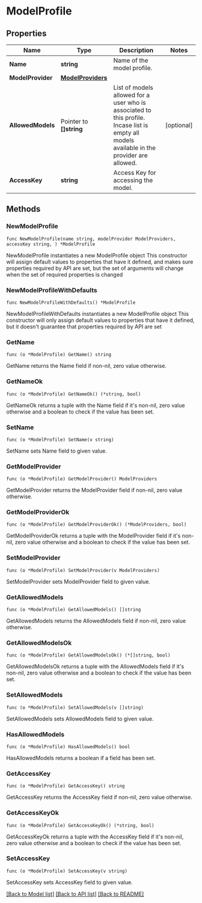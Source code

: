 # ModelProfile

## Properties

Name | Type | Description | Notes
------------ | ------------- | ------------- | -------------
**Name** | **string** | Name of the model profile. | 
**ModelProvider** | [**ModelProviders**](ModelProviders.md) |  | 
**AllowedModels** | Pointer to **[]string** | List of models allowed for a user who is associated to this profile. Incase list is empty all models available in the provider are allowed. | [optional] 
**AccessKey** | **string** | Access Key for accessing the model. | 

## Methods

### NewModelProfile

`func NewModelProfile(name string, modelProvider ModelProviders, accessKey string, ) *ModelProfile`

NewModelProfile instantiates a new ModelProfile object
This constructor will assign default values to properties that have it defined,
and makes sure properties required by API are set, but the set of arguments
will change when the set of required properties is changed

### NewModelProfileWithDefaults

`func NewModelProfileWithDefaults() *ModelProfile`

NewModelProfileWithDefaults instantiates a new ModelProfile object
This constructor will only assign default values to properties that have it defined,
but it doesn't guarantee that properties required by API are set

### GetName

`func (o *ModelProfile) GetName() string`

GetName returns the Name field if non-nil, zero value otherwise.

### GetNameOk

`func (o *ModelProfile) GetNameOk() (*string, bool)`

GetNameOk returns a tuple with the Name field if it's non-nil, zero value otherwise
and a boolean to check if the value has been set.

### SetName

`func (o *ModelProfile) SetName(v string)`

SetName sets Name field to given value.


### GetModelProvider

`func (o *ModelProfile) GetModelProvider() ModelProviders`

GetModelProvider returns the ModelProvider field if non-nil, zero value otherwise.

### GetModelProviderOk

`func (o *ModelProfile) GetModelProviderOk() (*ModelProviders, bool)`

GetModelProviderOk returns a tuple with the ModelProvider field if it's non-nil, zero value otherwise
and a boolean to check if the value has been set.

### SetModelProvider

`func (o *ModelProfile) SetModelProvider(v ModelProviders)`

SetModelProvider sets ModelProvider field to given value.


### GetAllowedModels

`func (o *ModelProfile) GetAllowedModels() []string`

GetAllowedModels returns the AllowedModels field if non-nil, zero value otherwise.

### GetAllowedModelsOk

`func (o *ModelProfile) GetAllowedModelsOk() (*[]string, bool)`

GetAllowedModelsOk returns a tuple with the AllowedModels field if it's non-nil, zero value otherwise
and a boolean to check if the value has been set.

### SetAllowedModels

`func (o *ModelProfile) SetAllowedModels(v []string)`

SetAllowedModels sets AllowedModels field to given value.

### HasAllowedModels

`func (o *ModelProfile) HasAllowedModels() bool`

HasAllowedModels returns a boolean if a field has been set.

### GetAccessKey

`func (o *ModelProfile) GetAccessKey() string`

GetAccessKey returns the AccessKey field if non-nil, zero value otherwise.

### GetAccessKeyOk

`func (o *ModelProfile) GetAccessKeyOk() (*string, bool)`

GetAccessKeyOk returns a tuple with the AccessKey field if it's non-nil, zero value otherwise
and a boolean to check if the value has been set.

### SetAccessKey

`func (o *ModelProfile) SetAccessKey(v string)`

SetAccessKey sets AccessKey field to given value.



[[Back to Model list]](../README.md#documentation-for-models) [[Back to API list]](../README.md#documentation-for-api-endpoints) [[Back to README]](../README.md)


